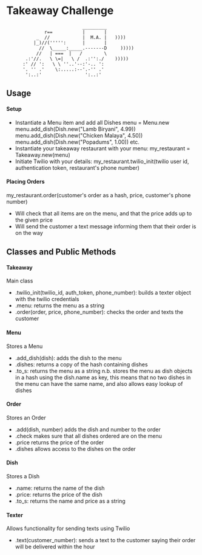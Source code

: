 Takeaway Challenge
==================
```
                            _________
              r==           |       |
           _  //            |  M.A. |   ))))
          |_)//(''''':      |       |
            //  \_____:_____.-------D     )))))
           //   | ===  |   /        \
       .:'//.   \ \=|   \ /  .:'':./    )))))
      :' // ':   \ \ ''..'--:'-.. ':
      '. '' .'    \:.....:--'.-'' .'
       ':..:'                ':..:'

 ```

## Usage ##
#### Setup ####
- Instantiate a Menu item and add all Dishes
menu = Menu.new
menu.add_dish(Dish.new("Lamb Biryani", 4.99))
menu.add_dish(Dish.new("Chicken Malaya", 4.50))
menu.add_dish(Dish.new("Popadums", 1.00))
etc.
- Instantiate your takeaway restaurant with your menu:
my_restaurant = Takeaway.new(menu)
- Initiate Twilio with your details:
my_restaurant.twilio_init(twilio user id, authentication token, restaurant's phone number)
#### Placing Orders ####
my_restaurant.order(customer's order as a hash, price, customer's phone number)
- Will check that all items are on the menu, and that the price adds up to the given price
- Will send the customer a text message informing them that their order is on the way

## Classes and Public Methods ##
#### Takeaway ####
Main class
- .twilio_init(twilio_id, auth_token, phone_number):
    builds a texter object with the twilio credentials
- .menu:
    returns the menu as a string
- .order(order, price, phone_number):
    checks the order and texts the customer

#### Menu ####
Stores a Menu
- .add_dish(dish):
    adds the dish to the menu
- .dishes:
    returns a copy of the hash containing dishes
- .to_s:
    returns the menu as a string
n.b. stores the menu as dish objects in a hash using the dish.name as key, this means that no two dishes in the menu can have the same name, and also allows easy lookup of dishes

#### Order ####
Stores an Order
- .add(dish, number)
    adds the dish and number to the order
- .check
    makes sure that all dishes ordered are on the menu
- .price
    returns the price of the order
- .dishes
    allows access to the dishes on the order

#### Dish ####
Stores a Dish
- .name:
    returns the name of the dish
- .price:
    returns the price of the dish
- .to_s:
    returns the name and price as a string

#### Texter ####
Allows functionality for sending texts using Twilio
- .text(customer_number):
    sends a text to the customer saying their order will be delivered within the hour
